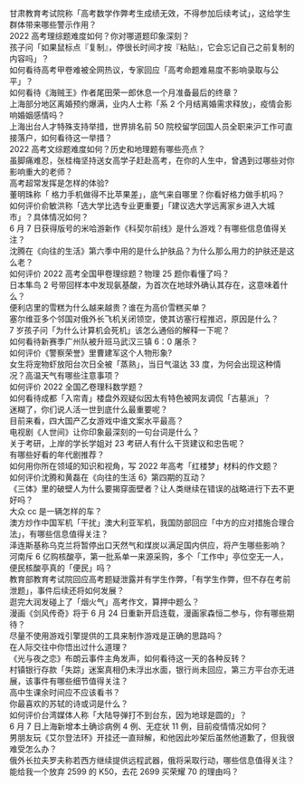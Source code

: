 甘肃教育考试院称「高考数学作弊考生成绩无效，不得参加后续考试」，这给学生群体带来哪些警示作用？  
2022 高考理综题难度如何？你对哪道题印象深刻？  
孩子问「如果鼠标点『复制』，停很长时间才按『粘贴』，它会忘记自己之前复制的内容吗」？  
如何看待高考甲卷难被全网热议，专家回应「高考命题难易度不影响录取与公平」？  
如何看待《海贼王》作者尾田荣一郎休息一个月准备最后的终章？  
上海部分地区离婚预约爆满，业内人士称「系 2 个月结离婚需求释放」，疫情会影响婚姻感情吗？  
上海出台人才特殊支持举措，世界排名前 50 院校留学回国人员全职来沪工作可直接落户，如何看待这一举措？  
2022 高考文综题难度如何？历史和地理题有哪些亮点？  
虽脚痛难忍，张桂梅坚持送女高学子赶赴高考，在你的人生中，曾遇到过哪些对你影响重大的老师？  
高考超常发挥是怎样的体验?  
董明珠称「 格力手机做得不比苹果差」，底气来自哪里？你看好格力做手机吗？  
如何评价俞敏洪称「选大学比选专业更重要」「建议选大学远离家乡进入大城市」？具体情况如何？  
6 月 7 日获得版号的米哈游新作《科契尔前线》是什么游戏？有哪些信息值得关注？  
沈腾在《向往的生活》第六季中用的是什么护肤品？为什么那么用力的护肤还是这么老？  
如何评价 2022 高考全国甲卷理综题？物理 25 题你看懂了吗？  
日本隼鸟 2 号带回样本中发现氨基酸，为首次在地球外确认其存在，这意味着什么？  
便利店里的雪糕为什么越来越贵？谁在为高价雪糕买单？  
塞尔维亚多个邻国对俄外长飞机关闭领空，使其访塞行程推迟，原因是什么？  
7 岁孩子问「为什么计算机会死机」该怎么通俗的解释一下呢？  
如何看待新赛季广州队被升班马武汉三镇 6：0 屠杀？  
如何评价《警察荣誉》里曹建军这个人物形象?  
女生将宠物虾放阳台次日全被「蒸熟」，当日气温达 33 度，为何会出现这种情况？高温天气有哪些注意事项？  
如何评价 2022 全国乙卷理科数学题？  
如何看待成都「入帘青」楼盘外观疑似因太有特色被网友调侃「古墓派」？  
迷糊了，你们说人活一世到底什么最重要呢？  
目前来看，四大国产乙女游戏中谁文案水平最高？  
电视剧《人世间》让你印象最深刻的一句台词是什么？  
关于考研，上岸的学长学姐对 23 考研人有什么干货建议和忠告呢？  
有哪些好看的年代剧推荐？  
如何用你所在领域的知识和视角，写 2022 年高考「红楼梦」材料的作文题？  
如何评价沈腾和黄磊在《向往的生活  6》第四期的互动？  
《三体》里的破壁人为什么要揭穿面壁者？让人类继续在错误的战略进行下去不更好吗？  
大众 cc 是一辆怎样的车？  
澳方炒作中国军机「干扰」澳大利亚军机，我国防部回应「中方的应对措施合理合法」，有哪些信息值得关注？  
泽连斯基称乌克兰将暂停出口天然气和煤炭以满足国内供应，将产生哪些影响？  
河南斥 6 亿购核酸亭，第一批系单一来源采购，多个「工作中」亭位空无一人，便民核酸亭真的「便民」吗？  
教育部教育考试院回应高考题疑泄露并有学生作弊，「有学生作弊，但不存在考前泄题」，事件后续还将如何发展？  
逛完大润发碰上了「烟火气」高考作文，算押中题么？  
漫画《剑风传奇》将于 6 月 24 日重新开启连载，漫画家森恒二参与，你有哪些期待？  
尽量不使用游戏引擎提供的工具来制作游戏是正确的思路吗？  
在人际交往中你悟出过什么道理？  
《光与夜之恋》布朗云事件主角发声，如何看待这一天的各种反转？  
村镇银行存款「失踪」迷案真相仍未浮出水面，银行尚未回应，第三方平台亦无进展，该事件有哪些细节值得关注？  
高中生课余时间应不应该看书？  
你最喜欢的苏轼的诗或词是什么？  
如何评价台湾媒体人称「大陆导弹打不到台东，因为地球是圆的」？  
6 月 7 日上海新增本土确诊病例 4 例、无症状 11 例，目前疫情情况如何？  
男朋友玩《艾尔登法环》开挂还一直辩解，和他因此吵架后虽然他道歉了，但我很难受怎么办？  
俄外长拉夫罗夫称若西方继续提供远程武器，俄将采取行动，哪些信息值得关注？  
能给我一个放弃 2599 的 K50，去花 2699 买荣耀 70 的理由吗？  
